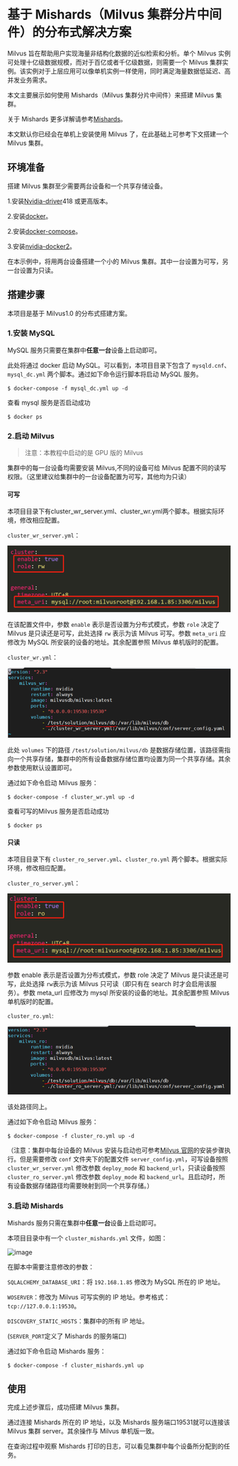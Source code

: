 # 基于 Mishards（Milvus 集群分片中间件）的分布式解决方案



Milvus 旨在帮助用户实现海量非结构化数据的近似检索和分析。单个 Milvus 实例可处理十亿级数据规模，而对于百亿或者千亿级数据，则需要一个 Milvus 集群实例。该实例对于上层应用可以像单机实例一样使用，同时满足海量数据低延迟、高并发业务需求。

本文主要展示如何使用 Mishards（Milvus 集群分片中间件）来搭建 Milvus 集群。

关于 Mishards 更多详解请参考[Mishards](https://github.com/milvus-io/milvus/blob/1.0/shards/README_CN.md)。

本文默认你已经会在单机上安装使用 Milvus 了，在此基础上可参考下文搭建一个 Milvus 集群。

## 环境准备

搭建 Milvus 集群至少需要两台设备和一个共享存储设备。

1.安装[Nvidia-driver](https://www.nvidia.com/Download/index.aspx)418 或更高版本。

2.安装[docker](https://docs.docker.com/install/linux/docker-ce/ubuntu/)。

2.安装[docker-compose](https://docs.docker.com/compose/install/)。

3.安装[nvidia-docker2](https://github.com/nvidia/nvidia-docker/wiki/Installation-(version-2.0))。

在本示例中，将用两台设备搭建一个小的 Milvus 集群。其中一台设置为可写，另一台设置为只读。

## 搭建步骤
本项目是基于 Milvus1.0 的分布式搭建方案。

### 1.安装 MySQL

MySQL 服务只需要在集群中**任意一台**设备上启动即可。

此处将通过 docker 启动 MySQL。可以看到，本项目目录下包含了 `mysqld.cnf`、`mysql_dc.yml` 两个脚本。通过如下命令运行脚本将启动 MySQL 服务。

```shell
$ docker-compose -f mysql_dc.yml up -d
```

查看 mysql 服务是否启动成功

```shell
$ docker ps
```

### 2.启动 Milvus

> 注意：本教程中启动的是 GPU 版的 Milvus

集群中的每一台设备均需要安装 Milvus,不同的设备可给 Milvus 配置不同的读写权限。（这里建议给集群中的一台设备配置为可写，其他均为只读）

#### 可写

本项目目录下有cluster_wr_server.yml、cluster_wr.yml两个脚本。根据实际环境，修改相应配置。

`cluster_wr_server.yml`：

![image-20200616154108675](pic/image-1.png)

在该配置文件中，参数 `enable` 表示是否设置为分布式模式，参数 `role` 决定了 Milvus 是只读还是可写，此处选择 `rw` 表示为该 Milvus 可写。参数 `meta_uri` 应修改为 MySQL 所安装的设备的地址。其余配置参照 Milvus 单机版时的配置。

`cluster_wr.yml`：

![1577931601864](pic/1577931601864.png)

此处 `volumes` 下的路径 `/test/solution/milvus/db` 是数据存储位置，该路径需指向一个共享存储，集群中的所有设备数据存储位置均设置为同一个共享存储。其余参数使用默认设置即可。

通过如下命令启动 Milvus 服务：

```shell
$ docker-compose -f cluster_wr.yml up -d
```

查看可写的Milvus 服务是否启动成功

```shell
$ docker ps
```

#### 只读

本项目目录下有 `cluster_ro_server.yml`、`cluster_ro.yml` 两个脚本。根据实际环境，修改相应配置。

`cluster_ro_server.yml`：

![image-20200616154713759](pic/image-2.png)

参数 enable 表示是否设置为分布式模式，参数 role 决定了 Milvus 是只读还是可写，此处选择 `rw`表示为该 Milvus 只可读（即只有在 search 时才会启用该服务）。参数 meta_url 应修改为 mysql 所安装的设备的地址。其余配置参照 Milvus 单机版时的配置。

`cluster_ro.yml`:

![](pic/1577931719030.png)

该处路径同上。

通过如下命令启动 Milvus 服务：

```shell
$ docker-compose -f cluster_ro.yml up -d
```

（注意：集群中每台设备的 Milvus 安装与启动也可参考[Milvus 官网](https://milvus.io/cn/docs/v0.9.0/guides/get_started/install_milvus/gpu_milvus_docker.md)的安装步骤执行。但是需要修改 `conf` 文件夹下的配置文件 `server_config.yml`，可写设备按照 `cluster_wr_server.yml` 修改参数 `deploy_mode` 和 `backend_url`，只读设备按照 `cluster_ro_server.yml` 修改参数 `deploy_mode` 和 `backend_url`。且启动时，所有设备数据存储路径均需要映射到同一个共享存储。）

### 3.启动 Mishards

Mishards 服务只需在集群中**任意一台**设备上启动即可。

本项目目录中有一个 `cluster_mishards.yml` 文件，如图：

![image](https://user-images.githubusercontent.com/53458891/113249138-cdf31b80-92f0-11eb-9e63-033d34074ab7.png)

在脚本中需要注意修改的参数：

`SQLALCHEMY_DATABASE_URI`：将 `192.168.1.85` 修改为 MySQL 所在的 IP 地址。

`WOSERVER`：修改为 Milvus 可写实例的 IP 地址。参考格式： `tcp://127.0.0.1:19530`。

`DISCOVERY_STATIC_HOSTS`：集群中的所有 IP 地址。

(`SERVER_PORT`定义了 Mishards 的服务端口)

通过如下命令启动 Mishards 服务：

```shell
$ docker-compose -f cluster_mishards.yml up
```



## 使用

完成上述步骤后，成功搭建 Milvus 集群。

通过连接 Mishards 所在的 IP 地址，以及 Mishards 服务端口19531就可以连接该 Milvus 集群 server。其余操作与 Milvus 单机版一致。

在查询过程中观察 Mishards 打印的日志，可以看见集群中每个设备所分配到的任务。
